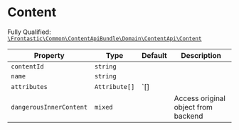 #  Content

Fully Qualified: [`\Frontastic\Common\ContentApiBundle\Domain\ContentApi\Content`](../../../../../src/php/ContentApiBundle/Domain/ContentApi/Content.php)



Property|Type|Default|Description
--------|----|-------|-----------
`contentId`|`string`||
`name`|`string`||
`attributes`|`Attribute[]`|`[]|
`dangerousInnerContent`|`mixed`||Access original object from backend

